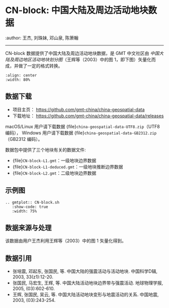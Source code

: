 # CN-block: 中国大陆及周边活动地块数据

:author: 王杰, 刘珠妹, 邓山泉, 陈箫翰

---

CN-block 数据提供了中国大陆及周边活动地块数据，是 GMT 中文社区由
*中国大陆及周边地区活动地块划分图*（王辉等（2003）中的图 1，即下图）矢量化而成，并做了一定的格式转换。

```{image} CN-block.jpg
:align: center
:width: 80%
```

## 数据下载

- 项目主页： <https://github.com/gmt-china/china-geospatial-data>
- 下载地址： <https://github.com/gmt-china/china-geospatial-data/releases>

macOS/Linux 用户请下载数据 {file}`china-geospatial-data-UTF8.zip`（UTF8 编码），
Windows 用户请下载数据 {file}`china-geospatial-data-GB2312.zip`（GB2312 编码）。

数据包中提供了三个地块有关的数据文件:

- {file}`CN-block-L1.gmt`：一级地块边界数据
- {file}`CN-block-L1-deduced.gmt`：一级地块推断边界数据
- {file}`CN-block-L2.gmt`：二级地块边界数据

## 示例图

```{eval-rst}
.. gmtplot:: CN-block.sh
   :show-code: true
   :width: 75%
```

## 数据来源与处理

该数据由用户王杰利用王辉等（2003）中的图 1 矢量化得到。

## 数据引用

- 张培震, 邓起东, 张国民, 等.
  中国大陆的强震活动与活动地块.
  中国科学D辑, 2003, 33(z1):12-20.
- 张国民, 马宏生, 王辉, 等.
  中国大陆活动地块边界带与强震活动.
  地球物理学报, 2005, (03):602-610.
- 王辉, 张国民, 吴云, 等.
  中国大陆活动地块变形与地震活动的关系.
  中国地震, 2003, (03):243-254.

